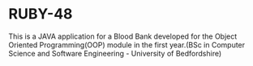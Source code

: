 # RUBY-48
This is a JAVA application for a Blood Bank  developed for the Object Oriented Programming(OOP) module in the first year.(BSc in Computer Science and Software Engineering - University of Bedfordshire) 
